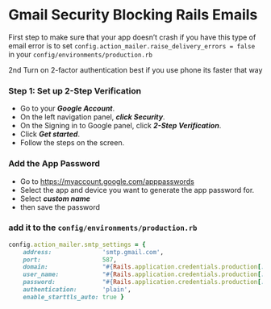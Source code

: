 # Gmail Security Blocking Rails Emails

First step to make sure that your app doesn’t crash if you have this type of email error is to set
`config.action_mailer.raise_delivery_errors = false`
in your `config/environments/production.rb`

2nd Turn on 2-factor authentication best if you use phone its faster that way

### Step 1: Set up 2-Step Verification
* Go to your ***Google Account***.
* On the left navigation panel, ***click Security***.
* On the Signing in to Google panel, click ***2-Step Verification***.
* Click ***Get started***.
* Follow the steps on the screen.

### Add the App Password
* Go to https://myaccount.google.com/apppasswords
* Select the app and device you want to generate the app password for.
* Select ***custom name***
* then save the password

### add it to the  `config/environments/production.rb`

```ruby
config.action_mailer.smtp_settings = {
    address:              'smtp.gmail.com',
    port:                 587,
    domain:               "#{Rails.application.credentials.production[:domain]}", # domain.com
    user_name:            "#{Rails.application.credentials.production[:mail_username]}", # your_email@gmai.com
    password:             "#{Rails.application.credentials.production[:app_mail_password]}",# app_mail_password
    authentication:       'plain',
    enable_starttls_auto: true }
```
